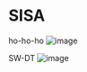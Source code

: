 # SISA
ho-ho-ho
![image](https://github.com/user-attachments/assets/61a266a5-224f-48f6-b944-a24eb18f210b)


SW-DT
![image](https://github.com/user-attachments/assets/e2b7e48e-099a-454b-ac04-cd5b24b8b86b)
